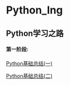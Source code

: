# Python_Ing

## Python学习之路
#### 第一阶段: 
[Python基础总结(一)](https://github.com/CLccxx/Python_Ing/blob/master/Document/Python%E5%9F%BA%E7%A1%80%E6%80%BB%E7%BB%93.md)

[Python基础总结(二)](https://github.com/CLccxx/Python_Ing/blob/master/Document/Python%E5%9F%BA%E7%A1%80%E6%80%BB%E7%BB%93%EF%BC%88%E4%BA%8C%EF%BC%89.md)
